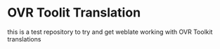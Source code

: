 # OVR Toolit Translation

this is a test repository to try and get weblate working with OVR Toolkit translations
